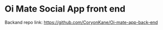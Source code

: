 # Oi Mate Social App front end
Backand repo link: https://github.com/CoryonKane/Oi-mate-app-back-end
